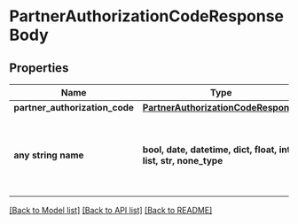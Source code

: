# PartnerAuthorizationCodeResponseBody


## Properties
Name | Type | Description | Notes
------------ | ------------- | ------------- | -------------
**partner_authorization_code** | [**PartnerAuthorizationCodeResponse**](PartnerAuthorizationCodeResponse.md) |  | [optional] 
**any string name** | **bool, date, datetime, dict, float, int, list, str, none_type** | any string name can be used but the value must be the correct type | [optional]

[[Back to Model list]](../README.md#documentation-for-models) [[Back to API list]](../README.md#documentation-for-api-endpoints) [[Back to README]](../README.md)


